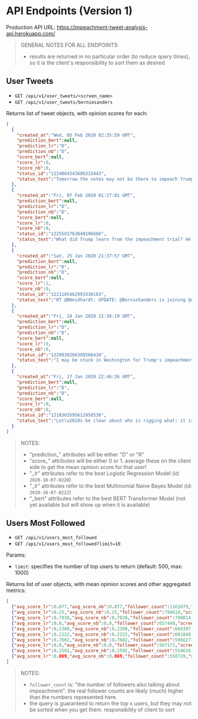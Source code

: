 

# API Endpoints (Version 1)

Production API URL: https://impeachment-tweet-analysis-api.herokuapp.com/

> GENERAL NOTES FOR ALL ENDPOINTS:
>
>   + results are returned in no particular order (to reduce query times), so it is the client's responsibility to sort them as desired

## User Tweets

  + `GET /api/v1/user_tweets/<screen_name>`
  + `GET /api/v1/user_tweets/berniesanders`

Returns list of tweet objects, with opinion scores for each:

```json
[
  {
    "created_at":"Wed, 05 Feb 2020 02:35:59 GMT",
    "prediction_bert":null,
    "prediction_lr":"D",
    "prediction_nb":"D",
    "score_bert":null,
    "score_lr":0,
    "score_nb":0,
    "status_id":"1224884343606333443",
    "status_text":"Tomorrow the votes may not be there to impeach Trump. But I'm absolutely confident that in November the votes will be there to beat Donald Trump."
  },
  {
    "created_at":"Fri, 07 Feb 2020 01:27:01 GMT",
    "prediction_bert":null,
    "prediction_lr":"D",
    "prediction_nb":"D",
    "score_bert":null,
    "score_lr":0,
    "score_nb":0,
    "status_id":"1225591763840196608",
    "status_text":"What did Trump learn from the impeachment trial? He learned he can get away with corruption, with continuing to lie, with considering himself above the law. https://t.co/nbGh45lneg"
  },
  {
    "created_at":"Sat, 25 Jan 2020 21:37:57 GMT",
    "prediction_bert":null,
    "prediction_lr":"R",
    "prediction_nb":"D",
    "score_bert":null,
    "score_lr":1,
    "score_nb":0,
    "status_id":"1221185462993330183",
    "status_text":"RT @BNeidhardt: UPDATE: @BernieSanders is joining @AOC &amp; @MMFlint at tonight's rallly in Marshalltown https://t.co/NQIBxlcVeJ"
  },
  {
    "created_at":"Fri, 24 Jan 2020 22:38:19 GMT",
    "prediction_bert":null,
    "prediction_lr":"D",
    "prediction_nb":"D",
    "score_bert":null,
    "score_lr":0,
    "score_nb":0,
    "status_id":"1220838266389266434",
    "status_text":"I may be stuck in Washington for Trump's impeachment trial, but this is what \"Not Me, Us\" is all about.  There are hundreds of events you can join across the country to support our campaign.  Help us keep the ball rolling and sign up at https://t.co/0gzurtl5gF. https://t.co/tLkZbyKRCK"
  },
  {
    "created_at":"Fri, 17 Jan 2020 22:46:26 GMT",
    "prediction_bert":null,
    "prediction_lr":"D",
    "prediction_nb":"D",
    "score_bert":null,
    "score_lr":0,
    "score_nb":0,
    "status_id":"1218303595612950530",
    "status_text":"Let\u2019s be clear about who is rigging what: it is Donald Trump\u2019s action to use the power of the federal government for his own political benefit that is the cause of the impeachment trial. Democrats are going to unite to sweep him out of the White House in November."
  }
]
```


> NOTES:
>
>   + "prediction_" attributes will be either "D" or "R"
>   + "score_" attributes will be either 0 or 1. average these on the client side to get the mean opinion score for that user!
>   + "_lr" attributes refer to the best Logistic Regression Model (id: `2020-10-07-0220`)
>   + "_lr" attributes refer to the best Multinomial Naive Bayes Model (id: `2020-10-07-0222`)
>   + "_bert" attributes refer to the best BERT Transformer Model (not yet available but will show up when it is available)

## Users Most Followed


  + `GET /api/v1/users_most_followed`
  + `GET /api/v1/users_most_followed?limit=10`

Params:
  + `limit`: specifies the number of top users to return (default: 500, max: 1000)

Returns list of user objects, with mean opinion scores and other aggregated metrics:

```json
[
  {"avg_score_lr":0.877,"avg_score_nb":0.877,"follower_count":1161079,"screen_name":"REALDONALDTRUMP","status_count":374},
  {"avg_score_lr":0.25,"avg_score_nb":0.25,"follower_count":794618,"screen_name":"AOC","status_count":4},
  {"avg_score_lr":0.7838,"avg_score_nb":0.7838,"follower_count":790014,"screen_name":"POTUS","status_count":74},
  {"avg_score_lr":0.0,"avg_score_nb":0.0,"follower_count":657448,"screen_name":"HILLARYCLINTON","status_count":6},
  {"avg_score_lr":0.2308,"avg_score_nb":0.2308,"follower_count":604397,"screen_name":"NYTIMES","status_count":312},
  {"avg_score_lr":0.2222,"avg_score_nb":0.2222,"follower_count":601848,"screen_name":"BERNIESANDERS","status_count":9},
  {"avg_score_lr":0.7602,"avg_score_nb":0.7602,"follower_count":596627,"screen_name":"WHITEHOUSE","status_count":196},
  {"avg_score_lr":0.0,"avg_score_nb":0.0,"follower_count":567173,"screen_name":"SENSANDERS","status_count":6},
  {"avg_score_lr":0.2592,"avg_score_nb":0.2592,"follower_count":554626,"screen_name":"CNN","status_count":652},
  {"avg_score_lr":0.069,"avg_score_nb":0.069,"follower_count":550729,"screen_name":"SPEAKERPELOSI","status_count":29}
]
```

> NOTES:
>
>  + `follower_count` is: "the number of followers also talking about impeachment". the real follower counts are likely (much) higher than the numbers represented here.
>   + the query is guaranteed to return the top x users, but they may not be sorted when you get them. responsibility of client to sort
